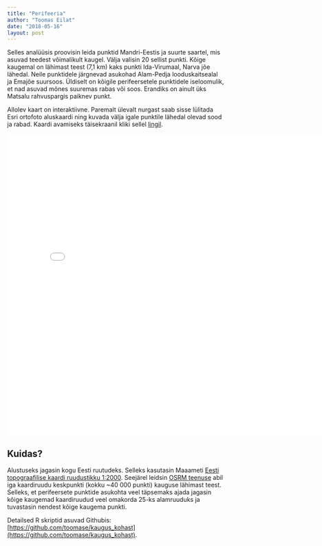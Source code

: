 ```yaml
---
title: "Perifeeria"
author: "Toomas Eilat"
date: "2018-05-16"
layout: post
---
```






Selles analüüsis proovisin leida punktid Mandri-Eestis ja suurte saartel, mis asuvad teedest võimalikult kaugel. Välja valisin 20 sellist punkti. Kõige kaugemal on lähimast teest (7,1 km) kaks punkti Ida-Virumaal, Narva jõe lähedal. Neile punktidele järgnevad asukohad Alam-Pedja looduskaitsealal ja Emajõe suursoos. Üldiselt on kõigile perifeersetele punktidele iseloomulik, et nad asuvad mõnes suuremas rabas või soos. Erandiks on ainult üks Matsalu rahvuspargis paiknev punkt. 

Allolev kaart on interaktiivne. Paremalt ülevalt nurgast saab sisse lülitada Esri ortofoto aluskaardi ning kuvada välja igale punktile lähedal olevad sood ja rabad. Kaardi avamiseks täisekraanil kliki sellel <a href="http://toomase.github.io/files/perifeeria.html" target="_blank">lingil</a>.

<iframe frameborder="0" width="800" height="700" 
        sandbox="allow-same-origin allow-scripts"
        scrolling="no" seamless="seamless"
        src="/files/perifeeria.html">
</iframe>


## Kuidas?

Alustuseks jagasin kogu Eesti ruutudeks. Selleks kasutasin Maaameti [Eesti topograafilise kaardi ruudustikku 1:2000](https://geoportaal.maaamet.ee/docs/pohikaart/epk2T_SHP.zip?t=20180403102949). Seejärel leidsin [OSRM teenuse](http://project-osrm.org/) abil iga kaardiruudu keskpunkti (kokku ~40 000 punkti) kauguse lähimast teest. Selleks, et perifeersete punktide asukohta veel täpsemaks ajada jagasin kõige kaugemad kaardiruudud veel omakorda 25-ks alamruuduks ja tuvastasin nendest kõige kaugema punkti.

Detailsed R skriptid asuvad Githubis: [https://github.com/toomase/kaugus_kohast](https://github.com/toomase/kaugus_kohast).
